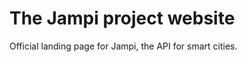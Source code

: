 The Jampi project website
=========================

Official landing page for Jampi, the API for smart cities.
